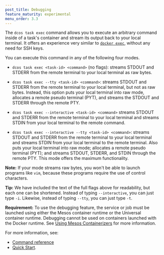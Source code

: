 ```yaml
---
post_title: Debugging
feature_maturity: experimental
menu_order: 3.3
---
```


The `dcos task exec` command allows you to execute an arbitrary command inside of a task's container and stream its output back to your local terminal. It offers an experience very similar to [`docker exec`](https://docs.docker.com/engine/reference/commandline/exec/), without any need for SSH keys. 

You can execute this command in any of the following four modes.

- `dcos task exec <task-id> <command>` (no flags): streams STDOUT and STDERR from the remote terminal to your local terminal as raw bytes. 

- `dcos task exec --tty <task-id> <command>`: streams STDOUT and STDERR from the remote terminal to your local terminal, but not as raw bytes. Instead, this option puts your local terminal into raw mode, allocates a remote pseudo terminal (PYT), and streams the STDOUT and STDERR through the remote PTY. 

- `dcos task exec --interactive <task-id> <command>` streams STDOUT and STDERR from the remote terminal to your local terminal and streams STDIN from your local terminal to the remote command. 

- `dcos task exec --interactive --tty <task-id> <command>`: streams STDOUT and STDERR from the remote terminal to your local terminal and streams STDIN from your local terminal to the remote terminal. Also puts your local terminal into raw mode; allocates a remote pseudo terminal (PYT); and streams STDOUT, STDERR, and STDIN through the remote PTY. This mode offers the maximum functionality.

**Note:** If your mode streams raw bytes, you won't be able to launch programs like `vim`, because these programs require the use of control characters.

**Tip:** We have included the text of the full flags above for readability, but each one can be shortened. Instead of typing `--interactive`, you can just type `-i`. Likewise, instead of typing `--tty`, you can just type `-t`.

**Requirement:** To use the debugging feature, the service or job must be launched using either the Mesos container runtime or the Universal container runtime. Debugging cannot be used on containers launched with the Docker runtime. See [Using Mesos Containerizers](https://dcos.io/docs/1.9/usage/containerizers/) for more information.

<!-- Fork a Process Inside a Mesos Container, stream its output (OSS) -->
<!-- Support Optional Stream of STDIN to Forked Process (OSS) -->
<!-- Support Optional Pseudo-Teletype for Forked Process (OSS) -->
<!-- Secure the the Debugging API with Fine Grained Auth (Enterprise) -->

For more information, see:

- [Command reference](/docs/1.9/usage/cli/command-reference/)
- [Quick Start](/docs/1.9/administration/debugging/quickstart/).